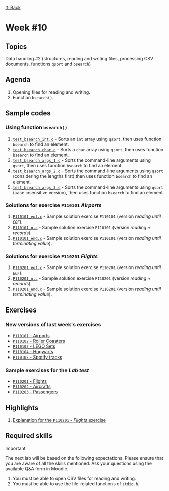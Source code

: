 [↑ Back](../README.md)

# Week #10

## Topics

Data handling #2 (structures, reading and writing files, processing CSV documents, functions `qsort` and `bsearch`)

## Agenda

1. Opening files for reading and writing.
2. Function `bsearch()`.

## Sample codes

### Using function `bsearch()`

1. [`test_bsearch_int.c`](./samples/test_bsearch_int.c) - Sorts an `int` array using `qsort`, then uses function `bsearch` to find an element.
1. [`test_bsearch_char.c`](./samples/test_bsearch_char.c) - Sorts a `char` array using `qsort`, then uses function `bsearch` to find an element.
1. [`test_bsearch_args_1.c`](./samples/test_bsearch_args_1.c) - Sorts the command-line arguments using `qsort`, then uses function `bsearch` to find an element.
1. [`test_bsearch_args_2.c`](./samples/test_bsearch_args_2.c) - Sorts the command-line arguments using `qsort` (considering the lengths first) then uses function `bsearch` to find an element.
1. [`test_bsearch_args_3.c`](./samples/test_bsearch_args_3.c) - Sorts the command-line arguments using `qsort` (case insensitive version), then uses function `bsearch` to find an element.

### Solutions for exercise `P110101` *Airports*

1. [`P110101_eof.c`](./samples/P110101_eof.c) - Sample solution exercise `P110101` (version *reading until `EOF`*).
1. [`P110101_n.c`](./samples/P110101_n.c) - Sample solution exercise `P110101` (version *reading `n` records*).
1. [`P110101_end.c`](./samples/P110101_end.c) - Sample solution exercise `P110101` (version *reading until terminating value*).

### Solutions for exercise `P110201` *Flights*

1. [`P110201_eof.c`](./samples/P110201_eof.c) - Sample solution exercise `P110201` (version *reading until `EOF`*).
1. [`P110201_n.c`](./samples/P110201_n.c) - Sample solution exercise `P110201` (version *reading `n` records*).
1. [`P110201_end.c`](./samples/P110201_end.c) - Sample solution exercise `P110201` (version *reading until terminating value*).

## Exercises

### New versions of last week's exercises

* [`P110101` - Airports](./exercises/P110101.md)
* [`P110102` - Roller Coasters](./exercises/P110102.md)
* [`P110103` - LEGO Sets](./exercises/P110103.md)
* [`P110104` - Hogwarts](./exercises/P110104.md)
* [`P110105` - Spotify tracks](./exercises/P110105.md)

### Sample exercises for the *Lab test*

* [`P110201` - Flights](./exercises/P110201)
* [`P110202` - Aircrafts](./exercises/P110202)
* [`P110203` - Passengers](./exercises/P110203)

## Highlights

1. [Explanation for the `P110201` - *Flights* exercise](./flights-explanation.md)

## Required skills

> [!IMPORTANT]
> The next lab will be based on the following expectations. Please ensure that you are aware of all the skills mentioned. Ask your questions using the available Q&A form in Moodle.

1. You must be able to open CSV files for reading and writing.
1. You must be able to use the file-related functions of `stdio.h`.

